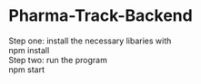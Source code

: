 # Pharma-Track-Backend

Step one: install the necessary libaries with\
npm install\
Step two: run the program\
npm start
